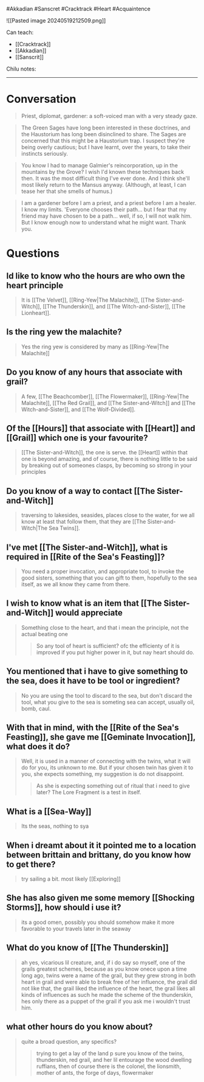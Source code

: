 #Akkadian #Sanscret #Cracktrack #Heart #Acquaintence 

![[Pasted image 20240519212509.png]]

Can teach:
- [[Cracktrack]]
- [[Akkadian]]
- [[Sanscrit]]

Chilu notes:

___
# Conversation

>Priest, diplomat, gardener: a soft-voiced man with a very steady gaze. 

>The Green Sages have long been interested in these doctrines, and the Haustorium has long been disinclined to share. The Sages are concerned that this might be a Haustorium trap. I suspect they're being overly cautious; but I have learnt, over the years, to take their instincts seriously.

>You know I had to manage Galmier's reincorporation, up in the mountains by the Grove? I wish I'd known these techniques back then. It was the most difficult thing I've ever done. And I think she'll most likely return to the Mansus anyway. (Although, at least, I can tease her that she smells of humus.)

>I am a gardener before I am a priest, and a priest before I am a healer. I know my limits. 'Everyone chooses their path… but I fear that my friend may have chosen to be a path… well, if so, I will not walk him. But I know enough now to understand what he might want. Thank you.
# Questions

## Id like to know who the hours are who own the heart principle
>It is [[The Velvet]], [[Ring-Yew|The Malachite]], [[The Sister-and-Witch]], [[The Thunderskin]], and [[The Witch-and-Sister]], [[The Lionheart]].
## Is the ring yew the malachite?
>Yes the ring yew is considered by many as [[Ring-Yew|The Malachite]]
## Do you know of any hours that associate with grail?
>A few, [[The Beachcomber]], [[The Flowermaker]], [[Ring-Yew|The Malachite]], [[The Red Grail]], and [[The Sister-and-Witch]] and [[The Witch-and-Sister]], and [[The Wolf-Divided]].
## Of the [[Hours]] that associate with [[Heart]] and [[Grail]] which one is your favourite?
>[[The Sister-and-Witch]], the one is serve. the [[Heart]] within that one is beyond amazing, and of course, there is nothing little to be said by breaking out of someones clasps, by becoming so strong in your principles
## Do you know of a way to contact [[The Sister-and-Witch]]
>traversing to lakesides, seasides, places close to the water, for we all know at least that follow them, that they are [[The Sister-and-Witch|The Sea Twins]].
## I've met [[The Sister-and-Witch]], what is required in [[Rite of the Sea's Feasting]]?
>You need a proper invocation, and appropriate tool, to invoke the good sisters, something that you can gift to them, hopefully to the sea itself, as we all know they came from there.
## I wish to know what is an item that [[The Sister-and-Witch]] would appreciate
>Something close to the heart, and that i mean the principle, not the actual beating one
>>So any tool of heart is sufficient?
>ofc the efficienty of it is improved if you put higher power in it, but nay heart should do.
## You mentioned that i have to give something to the sea, does it have to be tool or ingredient?
>No you are using the tool to discard to the sea, but don't discard the tool, what you give to the sea is someting sea can accept, usually oil, bomb, caul.
## With that in mind, with the [[Rite of the Sea's Feasting]], she gave me [[Geminate Invocation]], what does it do?
>Well, it is used in a manner of connecting with the twins, what it will do for you, its unknown to me. But if your chosen twin has given it to you, she expects something, my suggestion is do not disappoint.
>>As she is expecting something out of ritual that i need to give later?
>The Lore Fragment is a test in itself.
## What is a [[Sea-Way]]
>Its the seas, nothing to sya
## When i dreamt about it it pointed me to a location between brittain and brittany, do you know how to get there?
>try sailing a bit. most likely [[Exploring]]
## She has also given me some memory [[Shocking Storms]], how should i use it?
>its a good omen, possibly you should somehow make it more favorable to your travels later in the seaway
## What do you know of [[The Thunderskin]]
>ah yes, vicarious lil creature, and, if i do say so myself, one of the grails greatest schemes, because as you know onece upon a time long ago, twins were a name of the grail, but they grew strong in both heart in grail and were able to break free of her influence, the grail did not like that, the grail liked the influence of the heart, the grail likes all kinds of influences as such he made the scheme of the thunderskin, hes only there as a puppet of the grail if you ask me i wouldn't trust him.
## what other hours do you know about?
>quite a broad question, any specifics?
>>trying to get a lay of the land
>p sure you know of the twins, thunderskin, red grail, and her lil entourage the wood dwelling ruffians, then of course there is the colonel, the lionsmith, mother of ants, the forge of days, flowermaker